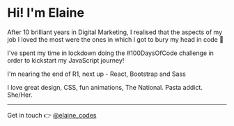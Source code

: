 # Hi! I'm Elaine

After 10 brilliant years in Digital Marketing, I realised that the aspects of my job I loved the most were the ones in which I got to bury my head in code 🚀

I've spent my time in lockdown doing the #100DaysOfCode challenge in order to kickstart my JavaScript journey!

I'm nearing the end of R1, next up - React, Bootstrap and Sass

I love great design, CSS, fun animations, The National. Pasta addict. She/Her.

<hr/>

Get in touch 👉 [@elaine_codes](https://twitter.com/elaine_codes)


